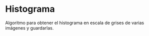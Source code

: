 # Histograma
Algoritmo para obtener el histograma en escala de grises de varias imágenes y guardarlas.

